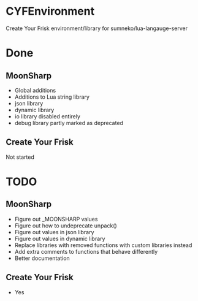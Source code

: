 # CYFEnvironment
Create Your Frisk environment/library for sumneko/lua-langauge-server

# Done
## MoonSharp
- Global additions
- Additions to Lua string library
- json library
- dynamic library
- io library disabled entirely
- debug library partly marked as deprecated
## Create Your Frisk
Not started

# TODO
## MoonSharp
- Figure out _MOONSHARP values
- Figure out how to undeprecate unpack()
- Figure out values in json library
- Figure out values in dynamic library
- Replace libraries with removed functions with custom libraries instead
- Add extra comments to functions that behave differently
- Better documentation
## Create Your Frisk
- Yes
